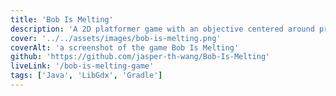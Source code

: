 ```yaml
---
title: 'Bob Is Melting'
description: 'A 2D platformer game with an objective centered around preventing Bob the Snowman, from fully melting away.'
cover: '../../assets/images/bob-is-melting.png'
coverAlt: 'a screenshot of the game Bob Is Melting'
github: 'https://github.com/jasper-th-wang/Bob-Is-Melting'
liveLink: '/bob-is-melting-game'
tags: ['Java', 'LibGdx', 'Gradle']
---
```

